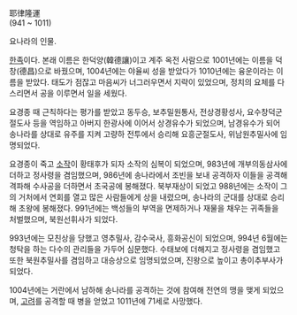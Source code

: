 耶律隆運  
(941 ~ 1011)

요나라의 인물.

[한족](%ED%95%9C%EC%A1%B1.md)이다. 본래 이름은 한덕양(韓德讓)이고 계주 옥전 사람으로 1001년에는 이름을
덕창(德昌)으로 바꿨으며, 1004년에는 야율씨 성을 받았다가 1010년에는 융운이라는 이름을 받았다. 태도가 점잖고 마음씨가 너그러우면서
지략이 있었으며, 정치의 요체를 다스리면서 공을 이루면서 일을 세웠다.

요경종 때 근칙하다는 평가를 받았고 동두승, 보추밀원통사, 전상경황성사, 요수창덕군절도사 등을 역임하고 아버지 한광사에 이어서 상경유수가
되었으며, 남경유수가 되어 송나라를 상대로 유주를 지켜 고량하 전투에서 승리해 요흥군절도사, 위남원추밀사에 임명되었다.

요경종이 죽고 [소작](%EC%86%8C%EC%9E%91%28%EC%9A%94%EB%82%98%EB%9D%BC%29.md)이 황태후가
되자 소작의 심복이 되었으며, 983년에 개부의동삼사에 더하고 정사령을 겸임했으며, 986년에 송나라에서 조빈을 보내 공격하자 이들을 공격해
격파해 수사공을 더하면서 초국공에 봉해졌다. 북부재상이 되었고 988년에는 소작이 그의 거처에서 연회를 열고 많은 사람들에게 상을 내렸으며,
송나라의 군대를 상대로 승리해 초왕에 봉해졌다. 991년에는 백성들의 부역을 면제하거나 재물을 채우는 귀족들을 처벌했으며, 북원선휘사가
되었다.

993년에는 모친상을 당했고 영추밀사, 감수국사, 흥화공신이 되었으며, 994년 6월에는 청탁을 하는 다수의 관리들을 가두어 심문했다.
수태보에 더해지고 정사령을 겸임했고 또한 북원추밀사를 겸임하고 대승상으로 임명되었으며, 진왕으로 높이고 총이추부사가 되었다.

1004년에는 거란에서 남하해 송나라를 공격하는 것에 참여해 전연의 맹을 맺게 되었으며,
[고려](%EA%B3%A0%EB%A0%A4.md)를 공격할 때 병을 얻었고 1011년에 71세로 사망했다.


